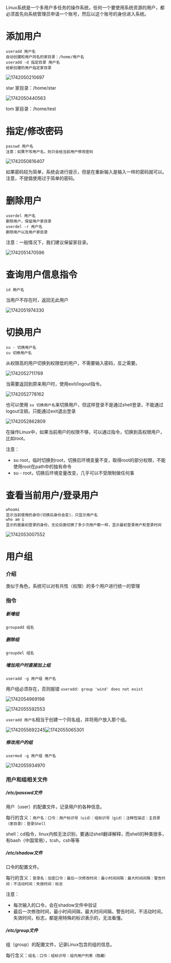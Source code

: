 Linux系统是一个多用户多任务的操作系统，任何一个要使用系统资源的用户，都必须首先向系统管理员申请一个账号，然后以这个账号的身份进入系统。

# 添加用户

```
useradd 用户名
自动创建和用户同名的家目录：/home/用户名
useradd -d 指定目录 用户名
给新创建的用户指定家目录
```

![1742050210697](image/用户管理/1742050210697.png)

star 家目录：/home/star

![1742050440563](image/用户管理/1742050440563.png)

tom 家目录：/home/test

# 指定/修改密码

```
passwd 用户名
注意：如果不写用户名，则只会给当前用户修改密码
```

![1742050816407](image/用户管理/1742050816407.png)

如果密码较为简单，系统会进行提示，但是在重新输入是输入一样的密码就可以。注意，不提倡使用过于简单的密码。

# 删除用户

```
userdel 用户名
删除用户，保留用户家目录
userdel -r 用户名
删除用户以及用户家目录
```

注意：一般情况下，我们建议保留家目录。

![1742051470596](image/用户管理/1742051470596.png)

# 查询用户信息指令

```
id 用户名
```

当用户不存在时，返回无此用户

![1742051974330](image/用户管理/1742051974330.png)

# 切换用户

```
su - 切换用户名
su 切换用户名
```

从权限高的用户切换到权限低的用户，不需要输入密码，反之需要。

![1742052711769](image/用户管理/1742052711769.png)

当需要返回到原来用户时，使用exit/logout指令。

![1742052778162](image/用户管理/1742052778162.png)

也可以使用 `su 切换用户名`来切换用户，但这样登录不是通过shell登录，不能通过logout注销，只能通过exit退出登录

![1742052862809](image/用户管理/1742052862809.png)

在操作Linux中，如果当前用户的权限不够，可以通过指令，切换到高权限用户，比如root。

注意：

* su root，临时切换到root，切换后环境变量不变，取得root的部分权限，不能使用root在path中的独有命令
* su - root，切换后环境变量改变，几乎可以不受限制做任何事

# 查看当前用户/登录用户

```
whoami
显示当前使用的身份(切换后身份会变)，只显示用户名
who am i
显示的是最初登录的身份，无论后面切换了多少次用户都一样，显示最初登录用户和登录时间
```

![1742053007552](image/用户管理/1742053007552.png)

# 用户组

### 介绍

类似于角色，系统可以对有共性（权限）的多个用户进行统一的管理

### 指令

##### 新增组

```
groupadd 组名
```

##### 删除组

```
groupdel 组名
```

##### 增加用户时直接加上组

```
useradd -g 用户组 用户名
```

用户组必须存在，否则报错 `useradd: group 'wind' does not exist `

![1742054969198](image/用户管理/1742054969198.png)

![1742055592553](image/用户管理/1742055592553.png)

`useradd 用户名`相当于创建一个同名组，并将用户放入那个组。

![1742055692245](https://file+.vscode-resource.vscode-cdn.net/e%3A/Github/note/Linux/image/%E7%94%A8%E6%88%B7%E7%AE%A1%E7%90%86/1742055692245.png)![1742055065301](image/用户管理/1742055065301.png)

##### 修改用户的组

```
usermod -g 用户组 用户名
```

![1742055934970](image/用户管理/1742055934970.png)

### 用户和组相关文件

##### /etc/passwd文件

用户（user）的配置文件，记录用户的各种信息。

每行的含义：`用户名：口令：用户标识号（uid）：组标识号（gid）：注释性描述：主目录（家目录）：登录Shell`

shell：cd指令，linux内核无法识别，要通过shell翻译解释，而shell的种类很多，有bash（中国常用），tcsh，csh等等

##### /etc/shadow文件

口令的配置文件。

每行的含义：`登录名：加密口令：最后一次修改时间：最小时间间隔：最大时间间隔：警告时间：不活动时间：失效时间：标志`

注意：

* 每次输入的口令，会在shadow文件中验证
* 最后一次修改时间，最小时间间隔，最大时间间隔，警告时间，不活动时间，失效时间，标志，都是用特殊的标识表示的，无法看懂。

##### /etc/group文件

组（group）的配置文件，记录Linux包含的组的信息。

每行含义：`组名：口令：组标识号：组内用户列表（隐藏）`
